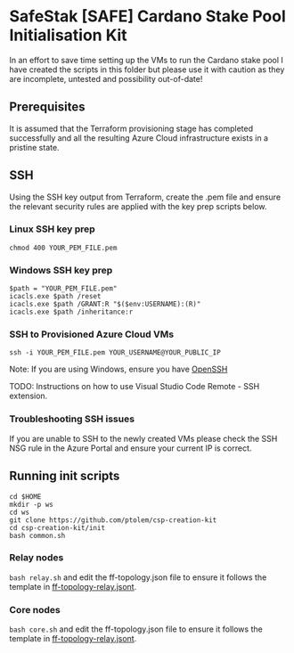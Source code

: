 # SafeStak [SAFE] Cardano Stake Pool Initialisation Kit

In an effort to save time setting up the VMs to run the Cardano stake pool I have created the scripts in this folder but please use it with caution as they are incomplete, untested and possibility out-of-date! 

## Prerequisites
It is assumed that the Terraform provisioning stage has completed successfully and all the resulting Azure Cloud infrastructure exists in a pristine state. 

## SSH 
Using the SSH key output from Terraform, create the .pem file and ensure the relevant security rules are applied with the key prep scripts below.
 
### Linux SSH key prep  
`chmod 400 YOUR_PEM_FILE.pem`

### Windows SSH key prep 
```
$path = "YOUR_PEM_FILE.pem"
icacls.exe $path /reset
icacls.exe $path /GRANT:R "$($env:USERNAME):(R)"
icacls.exe $path /inheritance:r
```
### SSH to Provisioned Azure Cloud VMs
`ssh -i YOUR_PEM_FILE.pem YOUR_USERNAME@YOUR_PUBLIC_IP`

Note: If you are using Windows, ensure you have [OpenSSH](https://www.howtogeek.com/336775/how-to-enable-and-use-windows-10s-built-in-ssh-commands/) 

TODO: Instructions on how to use Visual Studio Code Remote - SSH extension.

### Troubleshooting SSH issues
If you are unable to SSH to the newly created VMs please check the SSH NSG rule in the Azure Portal and ensure your current IP is correct.

## Running init scripts
```
cd $HOME
mkdir -p ws
cd ws
git clone https://github.com/ptolem/csp-creation-kit
cd csp-creation-kit/init
bash common.sh
```

### Relay nodes
`bash relay.sh` and edit the ff-topology.json file to ensure it follows the template in [ff-topology-relay.jsont](./ff-topology-relay.jsont). 

### Core nodes
`bash core.sh` and edit the ff-topology.json file to ensure it follows the template in [ff-topology-relay.jsont](./ff-topology-core.jsont). 